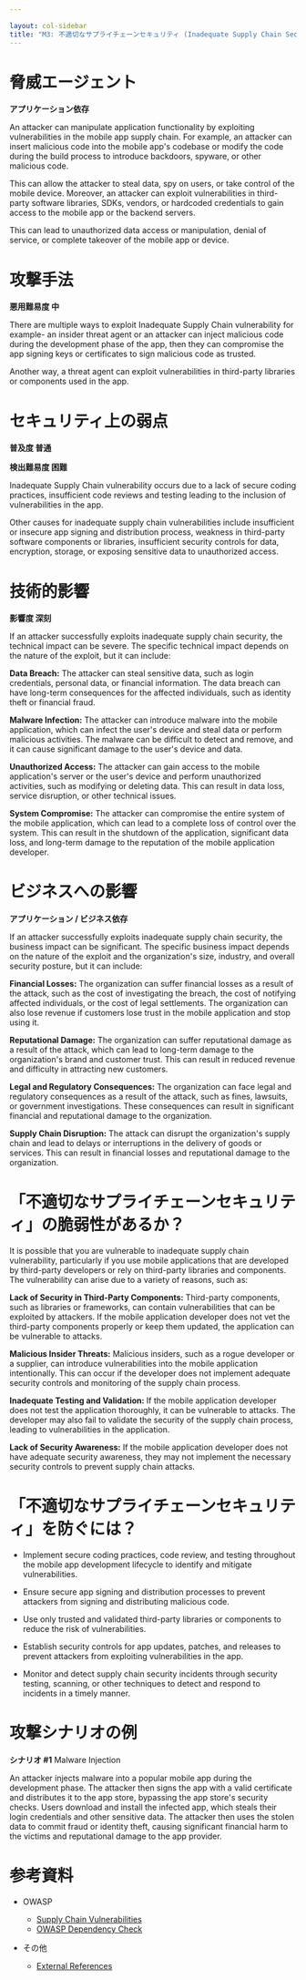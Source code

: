 ```yaml
---

layout: col-sidebar
title: "M3: 不適切なサプライチェーンセキュリティ (Inadequate Supply Chain Security)"
---
```


# 脅威エージェント

**アプリケーション依存**

An attacker can manipulate application functionality by exploiting vulnerabilities in the mobile app supply chain. For example, an attacker can insert malicious code into the mobile app's codebase or modify the code during the build process to introduce backdoors, spyware, or other malicious code.

This can allow the attacker to steal data, spy on users, or take control of the mobile device. Moreover, an attacker can exploit vulnerabilities in third-party software libraries, SDKs, vendors, or hardcoded credentials to gain access to the mobile app or the backend servers. 

This can lead to unauthorized data access or manipulation, denial of service, or complete takeover of the mobile app or device.

# 攻撃手法

**悪用難易度 中**

There are multiple ways to exploit Inadequate Supply Chain vulnerability for example- an insider threat agent or an attacker can inject malicious code during the development phase of the app, then they can compromise the app signing keys or certificates to sign malicious code as trusted. 

Another way, a threat agent can exploit vulnerabilities in third-party libraries or components used in the app.

# セキュリティ上の弱点

**普及度 普通**

**検出難易度 困難**

Inadequate Supply Chain vulnerability occurs due to a lack of secure coding practices, insufficient code reviews and testing leading to the inclusion of vulnerabilities in the app. 

Other causes for inadequate supply chain vulnerabilities include insufficient or insecure app signing and distribution process, weakness in third-party software components or libraries, insufficient security controls for data, encryption, storage, or exposing sensitive data to unauthorized access.

# 技術的影響
**影響度 深刻**

If an attacker successfully exploits inadequate supply chain security, the technical impact can be severe. The specific technical impact depends on the nature of the exploit, but it can include:

**Data Breach:** The attacker can steal sensitive data, such as login credentials, personal data, or financial information. The data breach can have long-term consequences for the affected individuals, such as identity theft or financial fraud.

**Malware Infection:** The attacker can introduce malware into the mobile application, which can infect the user's device and steal data or perform malicious activities. The malware can be difficult to detect and remove, and it can cause significant damage to the user's device and data.

**Unauthorized Access:** The attacker can gain access to the mobile application's server or the user's device and perform unauthorized activities, such as modifying or deleting data. This can result in data loss, service disruption, or other technical issues.

**System Compromise:** The attacker can compromise the entire system of the mobile application, which can lead to a complete loss of control over the system. This can result in the shutdown of the application, significant data loss, and long-term damage to the reputation of the mobile application developer.

# ビジネスへの影響

**アプリケーション / ビジネス依存**

If an attacker successfully exploits inadequate supply chain security, the business impact can be significant. The specific business impact depends on the nature of the exploit and the organization's size, industry, and overall security posture, but it can include:

**Financial Losses:** The organization can suffer financial losses as a result of the attack, such as the cost of investigating the breach, the cost of notifying affected individuals, or the cost of legal settlements. The organization can also lose revenue if customers lose trust in the mobile application and stop using it.

**Reputational Damage:** The organization can suffer reputational damage as a result of the attack, which can lead to long-term damage to the organization's brand and customer trust. This can result in reduced revenue and difficulty in attracting new customers.

**Legal and Regulatory Consequences:** The organization can face legal and regulatory consequences as a result of the attack, such as fines, lawsuits, or government investigations. These consequences can result in significant financial and reputational damage to the organization.

**Supply Chain Disruption:** The attack can disrupt the organization's supply chain and lead to delays or interruptions in the delivery of goods or services. This can result in financial losses and reputational damage to the organization.

# 「不適切なサプライチェーンセキュリティ」の脆弱性があるか？

It is possible that you are vulnerable to inadequate supply chain vulnerability, particularly if you use mobile applications that are developed by third-party developers or rely on third-party libraries and components. The vulnerability can arise due to a variety of reasons, such as:

**Lack of Security in Third-Party Components:** Third-party components, such as libraries or frameworks, can contain vulnerabilities that can be exploited by attackers. If the mobile application developer does not vet the third-party components properly or keep them updated, the application can be vulnerable to attacks.

**Malicious Insider Threats:** Malicious insiders, such as a rogue developer or a supplier, can introduce vulnerabilities into the mobile application intentionally. This can occur if the developer does not implement adequate security controls and monitoring of the supply chain process.

**Inadequate Testing and Validation:** If the mobile application developer does not test the application thoroughly, it can be vulnerable to attacks. The developer may also fail to validate the security of the supply chain process, leading to vulnerabilities in the application.

**Lack of Security Awareness:** If the mobile application developer does not have adequate security awareness, they may not implement the necessary security controls to prevent supply chain attacks.

# 「不適切なサプライチェーンセキュリティ」を防ぐには？

- Implement secure coding practices, code review, and testing throughout the mobile app development lifecycle to identify and mitigate vulnerabilities.

- Ensure secure app signing and distribution processes to prevent attackers from signing and distributing malicious code.

- Use only trusted and validated third-party libraries or components to reduce the risk of vulnerabilities.

- Establish security controls for app updates, patches, and releases to prevent attackers from exploiting vulnerabilities in the app.

- Monitor and detect supply chain security incidents through security testing, scanning, or other techniques to detect and respond to incidents in a timely manner.

# 攻撃シナリオの例

**シナリオ #1** Malware Injection

An attacker injects malware into a popular mobile app during the development phase. The attacker then signs the app with a valid certificate and distributes it to the app store, bypassing the app store's security checks.
Users download and install the infected app, which steals their login credentials and other sensitive data. The attacker then uses the stolen data to commit fraud or identity theft, causing significant financial harm to the victims and reputational damage to the app provider.

# 参考資料
- OWASP
  - [Supply Chain Vulnerabilities](https://owasp.org/www-project-kubernetes-top-ten/2022/en/src/K02-supply-chain-vulnerabilities)
  - [OWASP Dependency Check](https://owasp.org/www-project-dependency-check/)

- その他
  - [External References](http://cwe.mitre.org/)
